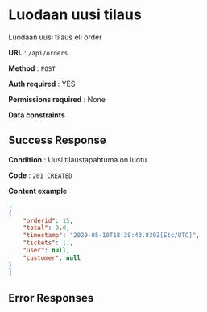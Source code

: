 # Luodaan uusi tilaus

Luodaan uusi tilaus  eli order

**URL** : `/api/orders`

**Method** : `POST`

**Auth required** : YES

**Permissions required** : None

**Data constraints**

## Success Response

**Condition** : Uusi tilaustapahtuma on luotu.

**Code** : `201 CREATED`

**Content example**

```json
[
{
    "orderid": 15,
    "total": 0.0,
    "timestamp": "2020-05-10T18:38:43.830Z[Etc/UTC]",
    "tickets": [],
    "user": null,
    "customer": null
}
]
```

## Error Responses

